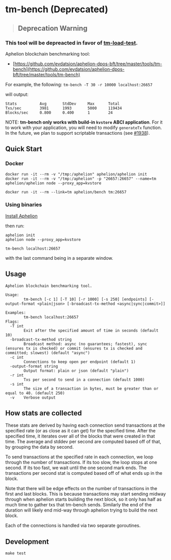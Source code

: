# tm-bench (Deprecated)

> ## **Deprecation Warning**

### This tool will be depreacted in favor of [tm-load-test](https://github.com/interchainio/tm-load-test).

Aphelion blockchain benchmarking tool:

- [https://github.com/evdatsion/aphelion-dpos-bft/tree/master/tools/tm-bench](https://github.com/evdatsion/aphelion-dpos-bft/tree/master/tools/tm-bench)

For example, the following: `tm-bench -T 30 -r 10000 localhost:26657`

will output:

```
Stats          Avg       StdDev     Max      Total
Txs/sec        3981      1993       5000     119434
Blocks/sec     0.800     0.400      1        24
```

NOTE: **tm-bench only works with build-in `kvstore` ABCI application**. For it
to work with your application, you will need to modify `generateTx` function.
In the future, we plan to support scriptable transactions (see
[\#1938](https://github.com/evdatsion/aphelion-dpos-bft/issues/1938)).

## Quick Start

### Docker

```
docker run -it --rm -v "/tmp:/aphelion" aphelion/aphelion init
docker run -it --rm -v "/tmp:/aphelion" -p "26657:26657" --name=tm aphelion/aphelion node --proxy_app=kvstore

docker run -it --rm --link=tm aphelion/bench tm:26657
```

### Using binaries

[Install Aphelion](https://github.com/evdatsion/aphelion-dpos-bft#install)

then run:

```
aphelion init
aphelion node --proxy_app=kvstore

tm-bench localhost:26657
```

with the last command being in a separate window.

## Usage

```
Aphelion blockchain benchmarking tool.

Usage:
        tm-bench [-c 1] [-T 10] [-r 1000] [-s 250] [endpoints] [-output-format <plain|json> [-broadcast-tx-method <async|sync|commit>]]

Examples:
        tm-bench localhost:26657
Flags:
  -T int
        Exit after the specified amount of time in seconds (default 10)
  -broadcast-tx-method string
        Broadcast method: async (no guarantees; fastest), sync (ensures tx is checked) or commit (ensures tx is checked and committed; slowest) (default "async")
  -c int
        Connections to keep open per endpoint (default 1)
  -output-format string
        Output format: plain or json (default "plain")
  -r int
        Txs per second to send in a connection (default 1000)
  -s int
        The size of a transaction in bytes, must be greater than or equal to 40. (default 250)
  -v    Verbose output
```

## How stats are collected

These stats are derived by having each connection send transactions at the
specified rate (or as close as it can get) for the specified time.
After the specified time, it iterates over all of the blocks that were created
in that time.
The average and stddev per second are computed based off of that, by
grouping the data by second.

To send transactions at the specified rate in each connection, we loop
through the number of transactions.
If its too slow, the loop stops at one second.
If its too fast, we wait until the one second mark ends.
The transactions per second stat is computed based off of what ends up in the
block.

Note that there will be edge effects on the number of transactions in the first
and last blocks.
This is because transactions may start sending midway through when aphelion
starts building the next block, so it only has half as much time to gather txs
that tm-bench sends.
Similarly the end of the duration will likely end mid-way through aphelion
trying to build the next block.

Each of the connections is handled via two separate goroutines.

## Development

```
make test
```
